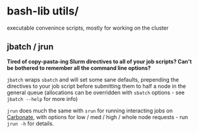 # bash-lib utils/

executable convenince scripts, mostly for working on the cluster

## jbatch / jrun

**Tired of copy-pasta-ing Slurm directives to all of your job scripts?  Can't be bothered to remember all the command line options?**

`jbatch` wraps `sbatch` and will set some sane defaults, prepending the directives to your job script before submitting them to half a node in the general queue (allocations can be overridden with `sbatch` options - see `jbatch --help` for more info)

`jrun` does much the same with `srun` for running interacting jobs on [Carbonate](https://kb.iu.edu/d/aolp), with options for low / med / high / whole node requests - run `jrun -h` for details.